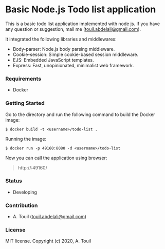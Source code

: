 # Basic Node.js Todo list application
This is a basic todo list application implemented with node js. If you have any question or suggestion, mail me (touil.abdelali@gmail.com).

It integrated the following libraries and middlewares:
- Body-parser: Node.js body parsing middleware.
- Cookie-session: Simple cookie-based session middleware.
- EJS: Embedded JavaScript templates.
- Express: Fast, unopinionated, minimalist web framework.

### Requirements
- Docker

### Getting Started
Go to the directory and run the following command to build the Docker image:

```
$ docker build -t <username>/todo-list .
```

Running the image:

```
$ docker run -p 49160:8080 -d <username>/todo-list
```

Now you can call the application using browser:

> http://<host ip>:49160/

### Status
- Developing

### Contribution
- A. Touil (touil.abdelali@gmail.com)

### License
MIT license. Copyright (c) 2020, A. Touil
